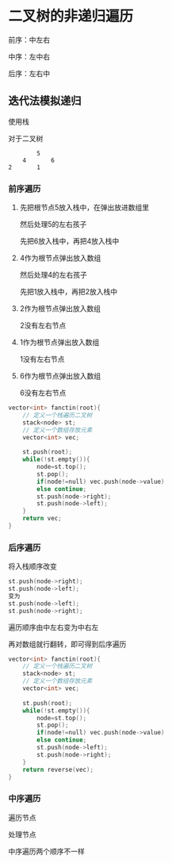 # 二叉树的非递归遍历

前序：中左右

中序：左中右

后序：左右中

## 迭代法模拟递归

使用栈

对于二叉树

```
		5
	4		6
2		1
```



### 前序遍历

1. 先把根节点5放入栈中，在弹出放进数组里

   然后处理5的左右孩子

   先把6放入栈中，再把4放入栈中

2. 4作为根节点弹出放入数组

   然后处理4的左右孩子

   先把1放入栈中，再把2放入栈中

3. 2作为根节点弹出放入数组

   2没有左右节点

4. 1作为根节点弹出放入数组

   1没有左右节点

5. 6作为根节点弹出放入数组

   6没有左右节点

```c++
vector<int> fanctin(root){
    // 定义一个栈遍历二叉树
    stack<node> st;
    // 定义一个数组存放元素
    vector<int> vec;
    
    st.push(root);
    while(!st.empty()){
        node=st.top();
        st.pop();
        if(node!=null) vec.push(node->value)
        else continue;
        st.push(node->right);
        st.push(node->left);
    }
    return vec;
}
```

### 后序遍历

将入栈顺序改变

```c++
st.push(node->right);
st.push(node->left);
变为
st.push(node->left);
st.push(node->right);
```

遍历顺序由中左右变为中右左

再对数组就行翻转，即可得到后序遍历

```c++
vector<int> fanctin(root){
    // 定义一个栈遍历二叉树
    stack<node> st;
    // 定义一个数组存放元素
    vector<int> vec;
    
    st.push(root);
    while(!st.empty()){
        node=st.top();
        st.pop();
        if(node!=null) vec.push(node->value)
        else continue;
        st.push(node->left);
        st.push(node->right);
    }
    return reverse(vec);
}
```

### 中序遍历

遍历节点

处理节点

中序遍历两个顺序不一样

